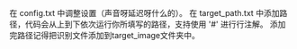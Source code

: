 在 config.txt 中调整设置（声音呀延迟呀什么的）。
在 target_path.txt 中添加路径，代码会从上到下依次运行你所填写的路径，支持使用 '#' 进行行注解。
添加完路径记得把识别文件添加到target_image文件夹中。
